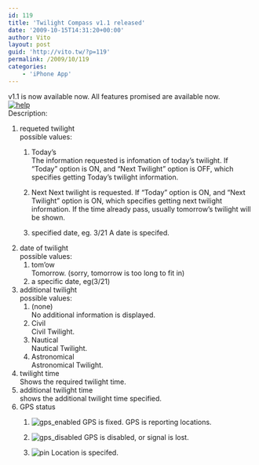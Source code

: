 ```yaml
---
id: 119
title: 'Twilight Compass v1.1 released'
date: '2009-10-15T14:31:20+00:00'
author: Vito
layout: post
guid: 'http://vito.tw/?p=119'
permalink: /2009/10/119
categories:
    - 'iPhone App'
---
```


v1.1 is now available now. All features promised are available now.  
[![help](http://vito.tw/wp-content/uploads/2009/10/help.png "help")](http://vito.tw/?attachment_id=123)  
Description:

1. requeted twilight   
    possible values: 
    1. Today’s   
        The information requested is infomation of today’s twilight. If “Today” option is ON, and “Next Twilight” option is OFF, which specifies getting Today’s twilight information.
    2. Next
    Next twilight is requested. If “Today” option is ON, and “Next Twilight” option is ON, which specifies getting next twilight information. If the time already pass, usually tomorrow’s twilight will be shown.
    
    4. specified date, eg. 3/21
    A date is specifed.
2. date of twilight   
    possible values: 
    1. tom’ow  
        Tomorrow. (sorry, tomorrow is too long to fit in)
    2. a specific date, eg(3/21)
3. additional twilight   
    possible values: 
    1. (none)  
        No additional information is displayed.
    2. Civil  
        Civil Twilight.
    3. Nautical  
        Nautical Twilight.
    4. Astronomical  
        Astronomical Twilight.
4. twilight time   
    Shows the required twilight time.
5. additional twilight time   
    shows the additional twilight time specified.
6. GPS status 
    1. ![gps_enabled](http://vito.tw/wp-content/uploads/2009/10/gps_enabled.png "gps_enabled")
    GPS is fixed. GPS is reporting locations.
    
    3. ![gps_disabled](http://vito.tw/wp-content/uploads/2009/10/gps_disabled.png "gps_disabled")
    GPS is disabled, or signal is lost.
    
    5. ![pin](http://vito.tw/wp-content/uploads/2009/10/pin.png "pin")
    Location is specifed.